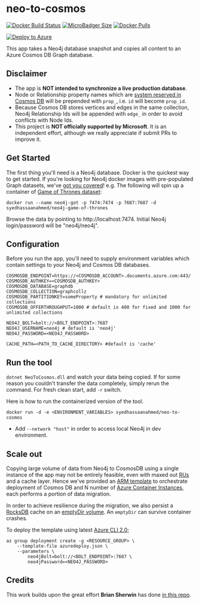 # neo-to-cosmos
[![Docker Build Status](https://img.shields.io/docker/build/syedhassaanahmed/neo-to-cosmos.svg?logo=docker)](https://hub.docker.com/r/syedhassaanahmed/neo-to-cosmos/builds/) [![MicroBadger Size](https://img.shields.io/microbadger/image-size/syedhassaanahmed/neo-to-cosmos.svg?logo=docker)](https://hub.docker.com/r/syedhassaanahmed/neo-to-cosmos/tags/) [![Docker Pulls](https://img.shields.io/docker/pulls/syedhassaanahmed/neo-to-cosmos.svg?logo=docker)](https://hub.docker.com/r/syedhassaanahmed/neo-to-cosmos/)

[![Deploy to Azure](http://azuredeploy.net/deploybutton.png)](https://azuredeploy.net/)

This app takes a Neo4j database snapshot and copies all content to an Azure Cosmos DB Graph database.

## Disclaimer
- The app is **NOT intended to synchronize a live production database**.
- Node or Relationship property names which are [system reserved in Cosmos DB](https://docs.microsoft.com/en-us/azure/cosmos-db/sql-api-resources#system-vs-user-defined-resources) will be prepended with `prop_`, i.e. `id` will become `prop_id`.
- Because Cosmos DB stores vertices and edges in the same collection, Neo4j Relationship Ids will be appended with `edge_` in order to avoid conflicts with Node Ids.
- This project is **NOT officially supported by Microsoft**. It is an independent effort, although we really appreciate if submit PRs to improve it.

## Get Started
The first thing you'll need is a Neo4j database. Docker is the quickest way to get started. If you're looking for Neo4j docker images with pre-populated Graph datasets, we've [got you covered](https://github.com/syedhassaanahmed/neo4j-datasets/blob/master/azuredeploy.json#L8)! e.g. The following will spin up a container of [Game of Thrones dataset](https://github.com/syedhassaanahmed/neo4j-datasets/tree/master/game-of-thrones):

```
docker run --name neo4j-got -p 7474:7474 -p 7687:7687 -d syedhassaanahmed/neo4j-game-of-thrones
```

Browse the data by pointing to http://localhost:7474. Initial Neo4j login/password will be "neo4j/neo4j".

## Configuration
Before you run the app, you'll need to supply environment variables which contain settings to your Neo4j and Cosmos DB databases.

```
COSMOSDB_ENDPOINT=https://<COSMOSDB_ACCOUNT>.documents.azure.com:443/
COSMOSDB_AUTHKEY=<COSMOSDB_AUTHKEY>
COSMOSDB_DATABASE=graphdb
COSMOSDB_COLLECTION=graphcollz
COSMOSDB_PARTITIONKEY=someProperty # mandatory for unlimited collections
COSMOSDB_OFFERTHROUGHPUT=1000 # default is 400 for fixed and 1000 for unlimited collections

NEO4J_BOLT=bolt://<BOLT_ENDPOINT>:7687
NEO4J_USERNAME=neo4j # default is 'neo4j'
NEO4J_PASSWORD=<NEO4J_PASSWORD>

CACHE_PATH=<PATH_TO_CACHE_DIRECTORY> #default is 'cache'
```

## Run the tool
`dotnet NeoToCosmos.dll` and watch your data being copied. If for some reason you couldn't transfer the data completely, simply rerun the command. For fresh clean start, add `-r` switch.

Here is how to run the containerized version of the tool.
```
docker run -d -e <ENVIRONMENT_VARIABLES> syedhassaanahmed/neo-to-cosmos
```
- Add `--network "host"` in order to access local Neo4j in dev environment.

## Scale out
Copying large volume of data from Neo4j to CosmosDB using a single instance of the app may not be entirely feasible, even with maxed out [RUs](https://docs.microsoft.com/en-us/azure/cosmos-db/request-units) and a cache layer. Hence we've provided an [ARM template](https://docs.microsoft.com/en-us/azure/azure-resource-manager/resource-manager-create-first-template) to orchestrate deployment of Cosmos DB and N number of [Azure Container Instances](https://docs.microsoft.com/en-us/azure/container-instances/container-instances-restart-policy), each performs a portion of data migration.

In order to achieve resilience during the migration, we also persist a [RocksDB](https://github.com/facebook/rocksdb) cache on an [emptyDir volume](https://docs.microsoft.com/en-us/azure/container-instances/container-instances-volume-emptydir#emptydir-volume). An `emptyDir` can survive container crashes.

To deploy the template using latest [Azure CLI 2.0](https://docs.microsoft.com/en-us/cli/azure/install-azure-cli?view=azure-cli-latest);
```
az group deployment create -g <RESOURCE_GROUP> \
    --template-file azuredeploy.json \
    --parameters \
        neo4jBolt=bolt://<BOLT_ENDPOINT>:7687 \
        neo4jPassword=<NEO4J_PASSWORD>
```

## Credits
This work builds upon the great effort **Brian Sherwin** has done [in this repo](https://github.com/bsherwin/neo2cosmos).